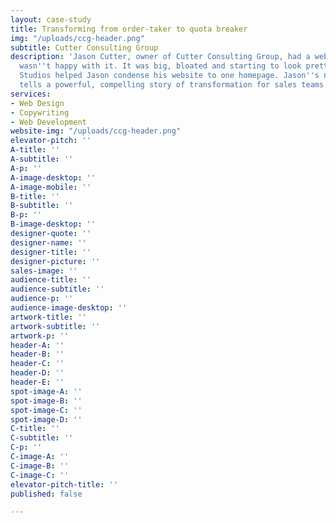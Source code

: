 ```yaml
---
layout: case-study
title: Transforming from order-taker to quota breaker
img: "/uploads/ccg-header.png"
subtitle: Cutter Consulting Group
description: 'Jason Cutter, owner of Cutter Consulting Group, had a website, but he
  wasn''t happy with it. It was big, bloated and starting to look pretty dated. Skymouse
  Studios helped Jason condense his website to one homepage. Jason''s new website
  tells a powerful, compelling story of transformation for sales teams and sales leaders. '
services:
- Web Design
- Copywriting
- Web Development
website-img: "/uploads/ccg-header.png"
elevator-pitch: ''
A-title: ''
A-subtitle: ''
A-p: ''
A-image-desktop: ''
A-image-mobile: ''
B-title: ''
B-subtitle: ''
B-p: ''
B-image-desktop: ''
designer-quote: ''
designer-name: ''
designer-title: ''
designer-picture: ''
sales-image: ''
audience-title: ''
audience-subtitle: ''
audience-p: ''
audience-image-desktop: ''
artwork-title: ''
artwork-subtitle: ''
artwork-p: ''
header-A: ''
header-B: ''
header-C: ''
header-D: ''
header-E: ''
spot-image-A: ''
spot-image-B: ''
spot-image-C: ''
spot-image-D: ''
C-title: ''
C-subtitle: ''
C-p: ''
C-image-A: ''
C-image-B: ''
C-image-C: ''
elevator-pitch-title: ''
published: false

---
```


